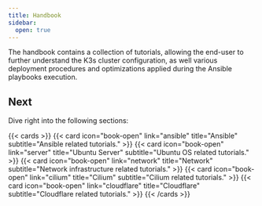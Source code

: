 ```yaml
---
title: Handbook
sidebar:
  open: true
---
```


The handbook contains a collection of tutorials, allowing the end-user to further understand the K3s cluster configuration, as well various deployment procedures and optimizations applied during the Ansible playbooks execution.

<!--more-->

## Next

Dive right into the following sections:

{{< cards >}}
  {{< card icon="book-open" link="ansible" title="Ansible" subtitle="Ansible related tutorials." >}}
  {{< card icon="book-open" link="server" title="Ubuntu Server" subtitle="Ubuntu OS related tutorials." >}}
  {{< card icon="book-open" link="network" title="Network" subtitle="Network infrastructure related tutorials." >}}
  {{< card icon="book-open" link="cilium" title="Cilium" subtitle="Cilium related tutorials." >}}
  {{< card icon="book-open" link="cloudflare" title="Cloudflare" subtitle="Cloudflare related tutorials." >}}
{{< /cards >}}

